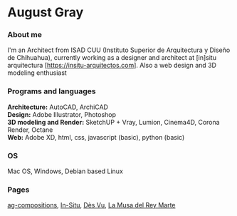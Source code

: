 # August Gray
### About me
I'm an Architect from ISAD CUU (Instituto Superior de Arquitectura y Diseño de Chihuahua), currently working as a designer and architect at [in]situ arquitectura [<https://insitu-arquitectos.com>]. Also a web design and 3D modeling enthusiast
### Programs and languages
**Architecture:** AutoCAD, ArchiCAD  
**Design:** Adobe Illustrator, Photoshop  
**3D modeling and Render:** SketchUP + Vray, Lumion, Cinema4D, Corona Render, Octane  
**Web:** Adobe XD, html, css, javascript (basic), python (basic)
### OS
Mac OS, Windows, Debian based Linux
### Pages
[ag-compositions](https://ag-compositions.com/ "WIP"), [In-Situ](https://insitu-arquitectos.com/), [Dès Vu](https://hellodesvu.com/), [La Musa del Rey Marte](https://musadelreymarte.com/ "WIP")
